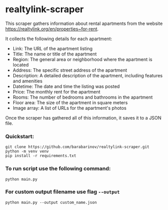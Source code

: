 # realtylink-scraper

This scraper gathers information about rental apartments from the website https://realtylink.org/en/properties~for-rent.

It collects the following details for each apartment:

+ Link: The URL of the apartment listing
+ Title: The name or title of the apartment
+ Region: The general area or neighborhood where the apartment is located
+ Address: The specific street address of the apartment
+ Description: A detailed description of the apartment, including features and amenities
+ Datetime: The date and time the listing was posted
+ Price: The monthly rent for the apartment
+ Rooms: The number of bedrooms and bathrooms in the apartment
+ Floor area: The size of the apartment in square meters
+ Image array: A list of URLs for the apartment's photos

Once the scraper has gathered all of this information, it saves it to a JSON file.

### Quickstart:
```shell
git clone https://github.com/barabarinov/realtylink-scraper.git
python -m venv venv
pip install -r requirements.txt
```

### To run script use the following command:
```shell
python main.py
```

### For custom output filename use flag `--output`
```shell
python main.py --output custom_name.json
```
